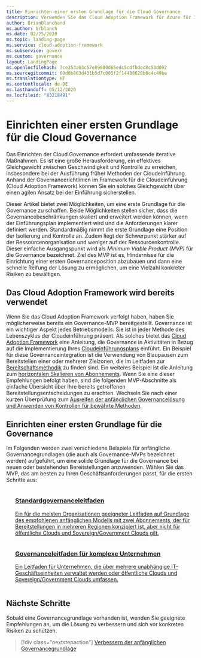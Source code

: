 ```yaml
---
title: Einrichten einer ersten Grundlage für die Cloud Governance
description: Verwenden Sie das Cloud Adoption Framework für Azure für Ihre ersten Schritte in die Cloud Governance, indem Sie eine erste Grundlage für die Cloud Governance einrichten.
author: BrianBlanchard
ms.author: brblanch
ms.date: 02/25/2020
ms.topic: landing-page
ms.service: cloud-adoption-framework
ms.subservice: govern
ms.custom: governance
layout: LandingPage
ms.openlocfilehash: 7ce353a03c57e89800d65edc5cdfbdec8c53d092
ms.sourcegitcommit: 60d8b863d431b5d7c005f2f14488620b6c4c49be
ms.translationtype: HT
ms.contentlocale: de-DE
ms.lasthandoff: 05/12/2020
ms.locfileid: "83218491"
---
```

# <a name="establish-an-initial-cloud-governance-foundation"></a>Einrichten einer ersten Grundlage für die Cloud Governance

Das Einrichten der Cloud Governance erfordert umfassende iterative Maßnahmen. Es ist eine große Herausforderung, ein effektives Gleichgewicht zwischen Geschwindigkeit und Kontrolle zu erreichen, insbesondere bei der Ausführung früher Methoden der Cloudeinführung. Anhand der Governancerichtlinien im Framework für die Cloudeinführung (Cloud Adoption Framework) können Sie ein solches Gleichgewicht über einen agilen Ansatz bei der Einführung sicherstellen.

Dieser Artikel bietet zwei Möglichkeiten, um eine erste Grundlage für die Governance zu schaffen. Beide Möglichkeiten stellen sicher, dass die Governancebeschränkungen skaliert und erweitert werden können, wenn der Einführungsplan implementiert wird und die Anforderungen klarer definiert werden. Standardmäßig nimmt die erste Grundlage eine Position der Isolierung und Kontrolle an. Zudem liegt der Schwerpunkt stärker auf der Ressourcenorganisation und weniger auf der Ressourcenkontrolle. Dieser einfache Ausgangspunkt wird als _Minimum Viable Product (MVP)_ für die Governance bezeichnet. Ziel des MVP ist es, Hindernisse für die Einrichtung einer ersten Governanceposition abzubauen und dann eine schnelle Reifung der Lösung zu ermöglichen, um eine Vielzahl konkreter Risiken zu bewältigen.

## <a name="already-using-the-cloud-adoption-framework"></a>Das Cloud Adoption Framework wird bereits verwendet

Wenn Sie das Cloud Adoption Framework verfolgt haben, haben Sie möglicherweise bereits ein Governance-MVP bereitgestellt. Governance ist ein wichtiger Aspekt jedes Betriebsmodells. Sie ist in jeder Methode des Lebenszyklus der Cloudeinführung präsent. Als solches bietet das [Cloud Adoption Framework](../index.yml) eine Anleitung, die Governance in Aktivitäten in Bezug auf die Implementierung Ihres [Cloudeinführungsplans](../plan/index.md) einführt. Ein Beispiel für diese Governanceintegration ist die Verwendung von Blaupausen zum Bereitstellen einer oder mehrerer Zielzonen, die im Leitfaden zur [Bereitschaftsmethodik](../ready/index.md) zu finden sind. Ein weiteres Beispiel ist die Anleitung zum [horizontalen Skalieren von Abonnements](../ready/azure-best-practices/scale-subscriptions.md). Wenn Sie eine dieser Empfehlungen befolgt haben, sind die folgenden MVP-Abschnitte als einfache Übersicht über Ihre bereits getroffenen Bereitstellungsentscheidungen zu erachten. Wechseln Sie nach einer kurzen Überprüfung zum [Ausreifen der anfänglichen Governancelösung und Anwenden von Kontrollen für bewährte Methoden](./foundation-improvements.md).

## <a name="establish-an-initial-governance-foundation"></a>Einrichten einer ersten Grundlage für die Governance

Im Folgenden werden zwei verschiedene Beispiele für anfängliche Governancegrundlagen (die auch als Governance-MVPs bezeichnet werden) aufgeführt, um eine solide Grundlage für die Governance bei neuen oder bestehenden Bereitstellungen anzuwenden. Wählen Sie das MVP, das am besten zu Ihren Geschäftsanforderungen passt, für die ersten Schritte aus:

<!-- markdownlint-disable MD033 -->

<ul class="panelContent cardsZ">
<li style="display: flex; flex-direction: column;">
    <a href="./guides/standard/index.md" style="display: flex; flex-direction: column; flex: 1 0 auto;">
        <div class="cardSize" style="flex: 1 0 auto; display: flex;">
            <div class="cardPadding" style="display: flex;">
                <div class="card">
                    <div class="cardText">
                        <h3>Standardgovernanceleitfaden</h3>
                        <p>Ein für die meisten Organisationen geeigneter Leitfaden auf Grundlage des empfohlenen anfänglichen Modells mit zwei Abonnements, der für Bereitstellungen in mehreren Regionen konzipiert ist, aber nicht für öffentliche Clouds und Sovereign/Government Clouds gilt.</p>
                    </div>
                </div>
            </div>
        </div>
    </a>
</li>
<li style="display: flex; flex-direction: column;">
    <a href="./guides/complex/index.md" style="display: flex; flex-direction: column; flex: 1 0 auto;">
        <div class="cardSize" style="flex: 1 0 auto; display: flex;">
            <div class="cardPadding" style="display: flex;">
                <div class="card">
                    <div class="cardText">
                        <h3>Governanceleitfaden für komplexe Unternehmen</h3>
                        <p>Ein Leitfaden für Unternehmen, die über mehrere unabhängige IT-Geschäftseinheiten verwaltet werden oder öffentliche Clouds und Sovereign/Government Clouds umfassen.</p>
                    </div>
                </div>
            </div>
        </div>
    </a>
</li>
</ul>
<!-- markdownlint-enable MD033 -->

## <a name="next-steps"></a>Nächste Schritte

Sobald eine Governancegrundlage vorhanden ist, wenden Sie geeignete Empfehlungen an, um die Lösung zu verbessern und sich vor konkreten Risiken zu schützen.

> [!div class="nextstepaction"]
> [Verbessern der anfänglichen Governancegrundlage](./foundation-improvements.md)
